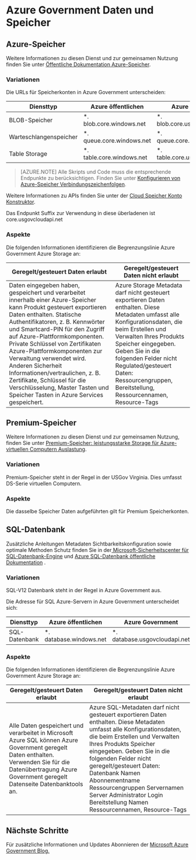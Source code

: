 <properties
    pageTitle="Azure Government Dokumentation | Microsoft Azure"
    description="Dies stellt einen Vergleich der Features und Hinweise zur Entwicklung von Applications für Azure Government"
    services="Azure-Government"
    cloud="gov" 
    documentationCenter=""
    authors="ryansoc"
    manager="zakramer"
    editor=""/>

<tags
    ms.service="multiple"
    ms.devlang="na"
    ms.topic="article"
    ms.tgt_pltfrm="na"
    ms.workload="azure-government"
    ms.date="09/30/2016"
    ms.author="ryansoc"/>


#  <a name="azure-government-data-and-storage"></a>Azure Government Daten und Speicher

##  <a name="azure-storage"></a>Azure-Speicher

Weitere Informationen zu diesen Dienst und zur gemeinsamen Nutzung finden Sie unter [Öffentliche Dokumentation Azure-Speicher](https://azure.microsoft.com/documentation/services/storage/).

### <a name="variations"></a>Variationen

Die URLs für Speicherkonten in Azure Government unterscheiden:

Diensttyp|Azure öffentlichen|Azure Government
---|---|---
BLOB-Speicher|*. blob.core.windows.net|*. blob.core.usgovcloudapi.net
Warteschlangenspeicher|*. queue.core.windows.net|*. queue.core.usgovcloudapi.net
Table Storage|*. table.core.windows.net| *. table.core.usgovcloudapi.net

>[AZURE.NOTE] Alle Skripts und Code muss die entsprechende Endpunkte zu berücksichtigen.  Finden Sie unter [Konfigurieren von Azure-Speicher Verbindungszeichenfolgen](../storage-configure-connection-string.md#creating-a-connection-string-to-the-explicit-storage-endpoint). 

Weitere Informationen zu APIs finden Sie unter der <a href="https://msdn.microsoft.com/en-us/library/azure/mt616540.aspx">Cloud Speicher Konto Konstruktor</a>.

Das Endpunkt Suffix zur Verwendung in diese überladenen ist core.usgovcloudapi.net 

### <a name="considerations"></a>Aspekte

Die folgenden Informationen identifizieren die Begrenzungslinie Azure Government Azure Storage an:

| Geregelt/gesteuert Daten erlaubt | Geregelt/gesteuert Daten nicht erlaubt |
|--------------------------------------------------------------------------------------|-----------------------------------------------------------------------------------------------------------------------------------------------------------------------------------------------------------------------------------------------------------------------------------------------------------------|
| Daten eingegeben haben, gespeichert und verarbeitet innerhalb einer Azure-Speicher kann Produkt gesteuert exportieren Daten enthalten. Statische Authentifikatoren, z. B. Kennwörter und Smartcard-PIN für den Zugriff auf Azure-Plattformkomponenten. Private Schlüssel von Zertifikaten Azure-Plattformkomponenten zur Verwaltung verwendet wird. Anderen Sicherheit Informationen/vertraulichen, z. B. Zertifikate, Schlüssel für die Verschlüsselung, Master Tasten und Speicher Tasten in Azure Services gespeichert. | Azure Storage Metadata darf nicht gesteuert exportieren Daten enthalten. Diese Metadaten umfasst alle Konfigurationsdaten, die beim Erstellen und Verwalten Ihres Produkts Speicher eingegeben.  Geben Sie in die folgenden Felder nicht Regulated/gesteuert Daten: Ressourcengruppen, Bereitstellung, Ressourcennamen, Resource-Tags  

##  <a name="premium-storage"></a>Premium-Speicher

Weitere Informationen zu diesen Dienst und zur gemeinsamen Nutzung, finden Sie unter [Premium-Speicher: leistungsstarke Storage für Azure-virtuellen Computern Auslastung](../storage/storage-premium-storage.md).

###  <a name="variations"></a>Variationen

Premium-Speicher steht in der Regel in der USGov Virginia. Dies umfasst DS-Serie virtuellen Computern. 

### <a name="considerations"></a>Aspekte

Die dasselbe Speicher Daten aufgeführten gilt für Premium Speicherkonten. 

##  <a name="sql-database"></a>SQL-Datenbank

Zusätzliche Anleitungen Metadaten Sichtbarkeitskonfiguration sowie optimale Methoden Schutz finden Sie in der<a href="https://msdn.microsoft.com/en-us/library/bb510589.aspx"> Microsoft-Sicherheitscenter für SQL-Datenbank-Engine</a> und [Azure SQL-Datenbank öffentliche Dokumentation](https://azure.microsoft.com/documentation/services/sql-database/) .

### <a name="variations"></a>Variationen

SQL-V12 Datenbank steht in der Regel in Azure Government aus.

Die Adresse für SQL Azure-Servern in Azure Government unterscheidet sich:

Diensttyp|Azure öffentlichen|Azure Government
---|---|---
SQL-Datenbank|*. database.windows.net|*. database.usgovcloudapi.net

### <a name="considerations"></a>Aspekte

Die folgenden Informationen identifizieren die Begrenzungslinie Azure Government Azure Storage an:

| Geregelt/gesteuert Daten erlaubt | Geregelt/gesteuert Daten nicht erlaubt |
|--------------------------------------------------------------------------------------|-----------------------------------------------------------------------------------------------------------------------------------------------------------------------------------------------------------------------------------------------------------------------------------------------------------------|
| Alle Daten gespeichert und verarbeitet in Microsoft Azure SQL können Azure Government geregelt Daten enthalten. Verwenden Sie für die Datenübertragung Azure Government geregelt Datenseite Datenbanktools an. | Azure SQL-Metadaten darf nicht gesteuert exportieren Daten enthalten. Diese Metadaten umfasst alle Konfigurationsdaten, die beim Erstellen und Verwalten Ihres Produkts Speicher eingegeben.  Geben Sie in die folgenden Felder nicht geregelt/gesteuert Daten: Datenbank Namen Abonnementname Ressourcengruppen Servernamen Server Administrator Login Bereitstellung Namen Ressourcennamen, Resource-Tags

##  <a name="next-steps"></a>Nächste Schritte

Für zusätzliche Informationen und Updates Abonnieren der <a href="https://blogs.msdn.microsoft.com/azuregov/">Microsoft Azure Government Blog.</a>
